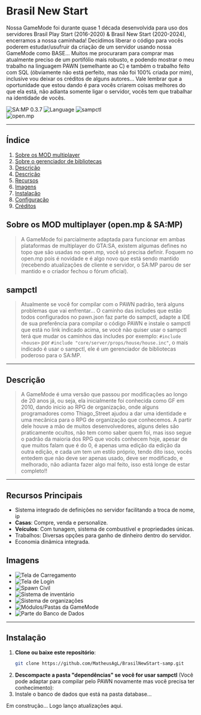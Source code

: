 # __Brasil New Start__
Nossa GameMode foi durante quase 1 década desenvolvida para uso dos servidores Brasil Play Start (2016-2020) & Brasil New Start (2020-2024), encerramos a nossa caminhada! Decidimos liberar o código para vocês poderem estudar/usufruir da criação de um servidor usando nossa GameMode como BASE... Muitos me procuraram para comprar mas atualmente preciso de um portifólio mais robusto, e podendo mostrar o meu trabalho na linguagem PAWN (semelhante ao C) e também o trabalho feito com SQL (óbviamente não está perfeito, mas não foi 100% criada por mim), inclusive vou deixar os créditos de alguns autores... Vale lembrar que a oportunidade que estou dando é para vocês criarem coisas melhores do que ela está, não adianta somente ligar o servidor, vocês tem que trabalhar na identidade de vocês.

![SA:MP 0.3.7](https://img.shields.io/badge/SA:MP-0.3.7-blue)
![Language](https://img.shields.io/badge/Language-PAWN-orange)
![sampctl](https://img.shields.io/badge/sampctl-v1.11.3%5E-yellow)  
![open.mp](https://img.shields.io/badge/open.mp-v1.3%5E-blue)  

---

## __Índice__  
1. [Sobre os MOD multiplayer](#descrição)  
2. [Sobre o gerenciador de bibliotecas](#recursos-principais)  
3. [Descrição](#descrição)  
4. [Descrição](#descrição)  
6. [Recursos](#comandos-disponíveis)
7. [Imagens](#dependências)
4. [Instalação](#instalação)  
5. [Configuração](#configuração)  
8. [Créditos](#créditos)

## __Sobre os MOD multiplayer__ (open.mp & SA:MP)
> A GameMode foi parcialmente adaptada para funcionar em ambas plataformas de multiplayer do GTA:SA, existem algumas defines no topo que são usadas no open.mp, você só precisa definir. Foquem no open.mp pois é novidade e é algo novo que está sendo mantido (recebendo atualizações de cliente e servidor, o SA:MP parou de ser mantido e o criador fechou o fórum oficial).

## __sampctl__
> Atualmente se você for compilar com o PAWN padrão, terá alguns problemas que vai enfrentar... O caminho das includes que estão todos configurados no pawn.json faz parte do sampctl, adapte a IDE de sua preferência para compilar o código PAWN e instale o sampctl que está no link indicado acima, se você não quiser usar o sampctl terá que mudar os caminhos das includes por exemplo: ```#include <house>``` por ```#include "core/server/props/house/house.inc"```, o mais indicado é usar o sampctl, ele é um gerenciador de bibliotecas poderoso para o SA:MP.

---

## __Descrição__  
> A GameMode é uma versão que passou por modificações ao longo de 20 anos já, ou seja, ela inicialmente foi conhecida como GF em 2010, dando inicio ao RPG de organização, onde alguns programadores como Thiago_Street ajudou a dar uma identidade e uma mecânica para o RPG de organização que conhecemos. A partir dele houve a mão de muitos desenvolvedores, alguns deles são praticamente ocultos, não tem como saber quem foi, mas isso segue o padrão da maioria dos RPG que vocês conhecem hoje, apesar de que muitos falam que é do 0, é apenas uma edição da edição da outra edição, e cada um tem um estilo próprio, tendo dito isso, vocês entedem que não deve ser apenas usado, deve ser modificado, e melhorado, não adianta fazer algo mal feito, isso está longe de estar completo!!

---

## __Recursos Principais__  
- Sistema integrado de definições no servidor facilitando a troca de nome, ip
- **Casas**: Compre, venda e personalize.  
- **Veículos**: Com tunagem, sistema de combustível e propriedades únicas.  
- Trabalhos: Diversas opções para ganho de dinheiro dentro do servidor.  
- Economia dinâmica integrada.

## __Imagens__  
- ![Tela de Carregamento](https://github.com/user-attachments/assets/351e81ff-28af-4937-b6d8-a013cc800f7a)
- ![Tela de Login](https://github.com/user-attachments/assets/f1b5a1b3-ec23-4f48-ad93-93c0cbc1a228)
- ![Spawn Civil](https://github.com/user-attachments/assets/adb8f5e9-0a20-4d5e-8d8c-6b45461115bd)
- ![Sistema de inventário](https://github.com/user-attachments/assets/aadbb27b-5d1f-4774-867a-fce24797df71)
- ![Sistema de organizações](https://github.com/user-attachments/assets/1c949dfc-c3ec-4e51-a080-b67661107c2f)
- ![Módulos/Pastas da GameMode](https://github.com/user-attachments/assets/73a6c48e-8e69-4227-9f2c-dc74fc4cef20)
- ![Parte do Banco de Dados](https://github.com/user-attachments/assets/8e617113-fbee-4c05-b8d9-169df98468e1)

---

## __Instalação__  
1. **Clone ou baixe este repositório**:  
   ```bash
   git clone https://github.com/MatheusAgL/BrasilNewStart-samp.git
2. **Descompacte a pasta "dependências" se você for usar sampctl** (Você pode adaptar para compilar pelo PAWN novamente mas você precisa ter conhecimento):
3. Instale o banco de dados que está na pasta database...




Em construção... Logo lanço atualizações aqui.
